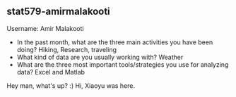 ## stat579-amirmalakooti

Username: Amir Malakooti
- In the past month, what are the three main activities you have been doing?
Hiking, Research, traveling
- What kind of data are you usually working with?
Weather
- What are the three most important tools/strategies you use for analyzing data?
Excel and Matlab


Hey man, what's up? :)
Hi, Xiaoyu was here.
